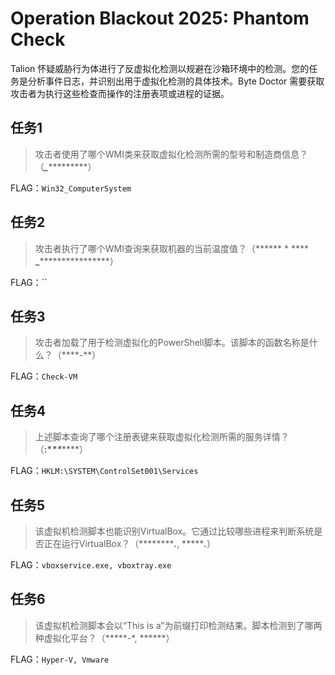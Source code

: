 # Operation Blackout 2025: Phantom Check

Talion 怀疑威胁行为体进行了反虚拟化检测以规避在沙箱环境中的检测。您的任务是分析事件日志，并识别出用于虚拟化检测的具体技术。Byte Doctor 需要获取攻击者为执行这些检查而操作的注册表项或进程的证据。

## 任务1

> 攻击者使用了哪个WMI类来获取虚拟化检测所需的型号和制造商信息？（*****_**************）

FLAG：`Win32_ComputerSystem`

## 任务2

> 攻击者执行了哪个WMI查询来获取机器的当前温度值？（****** * **** ******_**********************）

FLAG：``

## 任务3

> 攻击者加载了用于检测虚拟化的PowerShell脚本。该脚本的函数名称是什么？（****-**）

FLAG：`Check-VM`

## 任务4

> 上述脚本查询了哪个注册表键来获取虚拟化检测所需的服务详情？（****:\******\*************\********）

FLAG：`HKLM:\SYSTEM\ControlSet001\Services`

## 任务5

> 该虚拟机检测脚本也能识别VirtualBox。它通过比较哪些进程来判断系统是否正在运行VirtualBox？（***********.***, ********.***）

FLAG：`vboxservice.exe, vboxtray.exe`

## 任务6

> 该虚拟机检测脚本会以“This is a”为前缀打印检测结果。脚本检测到了哪两种虚拟化平台？（*****-*, ******）

FLAG：`Hyper-V, Vmware`
